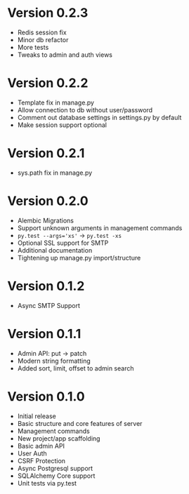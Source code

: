 # Version 0.2.3

- Redis session fix
- Minor db refactor
- More tests
- Tweaks to admin and auth views

# Version 0.2.2

- Template fix in manage.py
- Allow connection to db without user/password
- Comment out database settings in settings.py by default
- Make session support optional

# Version 0.2.1

- sys.path fix in manage.py

# Version 0.2.0

- Alembic Migrations
- Support unknown arguments in management commands
- `py.test --args='xs'` -> `py.test -xs`
- Optional SSL support for SMTP
- Additional documentation
- Tightening up manage.py import/structure

# Version 0.1.2

- Async SMTP Support

# Version 0.1.1

- Admin API: put -> patch
- Modern string formatting
- Added sort, limit, offset to admin search

# Version 0.1.0

- Initial release
- Basic structure and core features of server
- Management commands
- New project/app scaffolding
- Basic admin API
- User Auth
- CSRF Protection
- Async Postgresql support
- SQLAlchemy Core support
- Unit tests via py.test